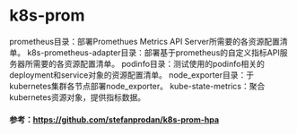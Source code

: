 # k8s-prom

prometheus目录：部署Promethues Metrics API Server所需要的各资源配置清单。
k8s-prometheus-adapter目录：部署基于prometheus的自定义指标API服务器所需要的各资源配置清单。
podinfo目录：测试使用的podinfo相关的deployment和service对象的资源配置清单。
node_exporter目录：于kubernetes集群各节点部署node_exporter。
kube-state-metrics：聚合kubernetes资源对象，提供指标数据。


#### 参考：https://github.com/stefanprodan/k8s-prom-hpa

